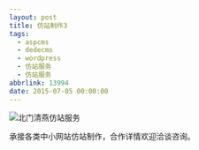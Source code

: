 ```yaml
---
layout: post
title: 仿站制作3
tags:
  - aspcms
  - dedecms
  - wordpress
  - 仿站服务
  - 仿站服务
abbrlink: 13994
date: 2015-07-05 00:00:00
---
```


<!-- build time:Sat Jun 23 2018 12:05:15 GMT+0800 (中国标准时间) -->

![北门清燕仿站服务](http://ww4.sinaimg.cn/large/4eed32f2jw1ets71p022vj206o08wmxo.jpg "北门清燕仿站服务")

承接各类中小网站仿站制作，合作详情欢迎洽谈咨询。
<!-- rebuild by neat -->